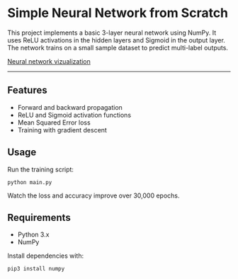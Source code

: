 # Simple Neural Network from Scratch

This project implements a basic 3-layer neural network using NumPy.
It uses ReLU activations in the hidden layers and Sigmoid in the output layer.
The network trains on a small sample dataset to predict multi-label outputs.

[Neural network vizualization](video/vizualization.gif)

---

## Features

* Forward and backward propagation
* ReLU and Sigmoid activation functions
* Mean Squared Error loss
* Training with gradient descent

## Usage

Run the training script:

```
python main.py
```

Watch the loss and accuracy improve over 30,000 epochs.

## Requirements

* Python 3.x
* NumPy

Install dependencies with:

```
pip3 install numpy
```
